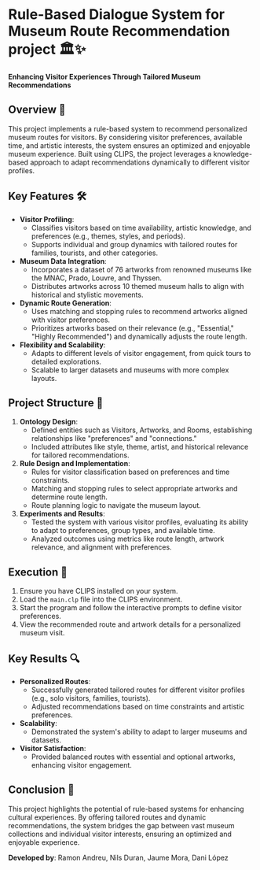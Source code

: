 # Rule-Based Dialogue System for Museum Route Recommendation project 🏛️✨

**Enhancing Visitor Experiences Through Tailored Museum Recommendations**

## Overview 📑

This project implements a rule-based system to recommend personalized museum routes for visitors. By considering visitor preferences, available time, and artistic interests, the system ensures an optimized and enjoyable museum experience. Built using CLIPS, the project leverages a knowledge-based approach to adapt recommendations dynamically to different visitor profiles.

## Key Features 🛠️

- **Visitor Profiling**:
  - Classifies visitors based on time availability, artistic knowledge, and preferences (e.g., themes, styles, and periods).
  - Supports individual and group dynamics with tailored routes for families, tourists, and other categories.
- **Museum Data Integration**:
  - Incorporates a dataset of 76 artworks from renowned museums like the MNAC, Prado, Louvre, and Thyssen.
  - Distributes artworks across 10 themed museum halls to align with historical and stylistic movements.
- **Dynamic Route Generation**:
  - Uses matching and stopping rules to recommend artworks aligned with visitor preferences.
  - Prioritizes artworks based on their relevance (e.g., "Essential," "Highly Recommended") and dynamically adjusts the route length.
- **Flexibility and Scalability**:
  - Adapts to different levels of visitor engagement, from quick tours to detailed explorations.
  - Scalable to larger datasets and museums with more complex layouts.

## Project Structure 📂

1. **Ontology Design**:
   - Defined entities such as Visitors, Artworks, and Rooms, establishing relationships like "preferences" and "connections."
   - Included attributes like style, theme, artist, and historical relevance for tailored recommendations.
2. **Rule Design and Implementation**:
   - Rules for visitor classification based on preferences and time constraints.
   - Matching and stopping rules to select appropriate artworks and determine route length.
   - Route planning logic to navigate the museum layout.
3. **Experiments and Results**:
   - Tested the system with various visitor profiles, evaluating its ability to adapt to preferences, group types, and available time.
   - Analyzed outcomes using metrics like route length, artwork relevance, and alignment with preferences.

## Execution 🚀

1. Ensure you have CLIPS installed on your system.
2. Load the `main.clp` file into the CLIPS environment.
3. Start the program and follow the interactive prompts to define visitor preferences.
4. View the recommended route and artwork details for a personalized museum visit.

## Key Results 🔍

- **Personalized Routes**:
  - Successfully generated tailored routes for different visitor profiles (e.g., solo visitors, families, tourists).
  - Adjusted recommendations based on time constraints and artistic preferences.
- **Scalability**:
  - Demonstrated the system's ability to adapt to larger museums and datasets.
- **Visitor Satisfaction**:
  - Provided balanced routes with essential and optional artworks, enhancing visitor engagement.

## Conclusion 📝

This project highlights the potential of rule-based systems for enhancing cultural experiences. By offering tailored routes and dynamic recommendations, the system bridges the gap between vast museum collections and individual visitor interests, ensuring an optimized and enjoyable experience.

**Developed by**: Ramon Andreu, Nils Duran, Jaume Mora, Dani López
